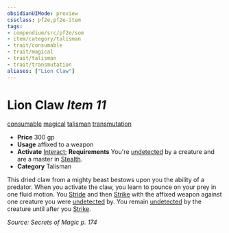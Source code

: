 ```yaml
---
obsidianUIMode: preview
cssclass: pf2e,pf2e-item
tags:
- compendium/src/pf2e/som
- item/category/talisman
- trait/consumable
- trait/magical
- trait/talisman
- trait/transmutation
aliases: ["Lion Claw"]
---
```

# Lion Claw *Item 11*  
[consumable](/rules/traits/consumable.md)  [magical](/rules/traits/magical.md)  [talisman](/rules/traits/talisman.md)  [transmutation](/rules/traits/transmutation.md)  

- **Price** 300 gp
- **Usage** affixed to a weapon
- **Activate** [Interact](/rules/actions/interact.md); **Requirements** You're [undetected](/rules/conditions.md#Undetected) by a creature and are a master in [Stealth](/compendium/skills.md#Stealth).
- **Category** Talisman

This dried claw from a mighty beast bestows upon you the ability of a predator. When you activate the claw, you learn to pounce on your prey in one fluid motion. You [Stride](/rules/actions/stride.md) and then [Strike](/rules/actions/strike.md) with the affixed weapon against one creature you were [undetected](/rules/conditions.md#Undetected) by. You remain [undetected](/rules/conditions.md#Undetected) by the creature until after you [Strike](/rules/actions/strike.md).

*Source: Secrets of Magic p. 174*